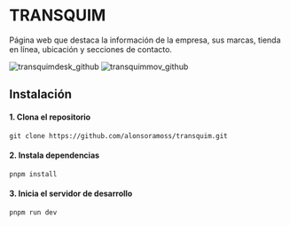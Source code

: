 # TRANSQUIM
Página web que destaca la información de la empresa, sus marcas, tienda en línea, ubicación y secciones de contacto.

![transquimdesk_github](https://github.com/user-attachments/assets/ac6d5962-2e6d-46fa-8740-356f9904aa84)
![transquimmov_github](https://github.com/user-attachments/assets/1f7a6c0a-de2c-49a1-b68f-2caa173220d1)

## Instalación

#### 1. Clona el repositorio
    git clone https://github.com/alonsoramoss/transquim.git

#### 2. Instala dependencias
    pnpm install

#### 3. Inicia el servidor de desarrollo
    pnpm run dev
